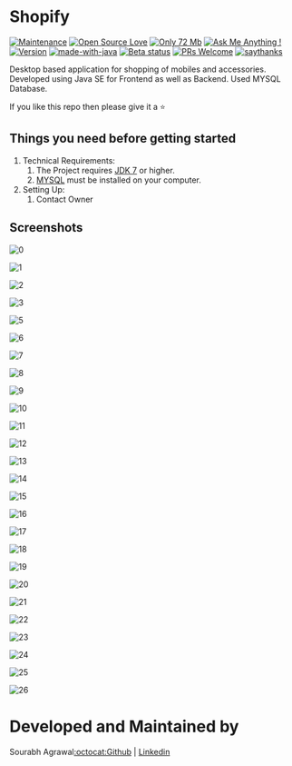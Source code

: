 # Shopify
[![Maintenance](https://img.shields.io/badge/Maintained%3F-yes-green.svg)](https://GitHub.com/Naereen/StrapDown.js/graphs/commit-activity)
[![Open Source Love](https://badges.frapsoft.com/os/v2/open-source.png?v=103)](https://github.com/ellerbrock/open-source-badges/)
[![Only 72 Mb](https://img.shields.io/badge/size-71.2%20mB-green)]((https://github.com/Naereen/StrapDown.js/blob/master/strapdown.min.js))
[![Ask Me Anything !](https://img.shields.io/badge/Ask%20me-anything-1abc9c.svg)](https://GitHub.com/Naereen/ama)
[![Version](https://badge.fury.io/gh/Naereen%2FStrapDown.js.svg)](https://github.com/Naereen/StrapDown.js)
[![made-with-java](https://img.shields.io/badge/Made%20with-Java-1f425f.svg)](https://www.java.com/en/download/)
[![Beta status](https://img.shields.io/pypi/status/ansicolortags.svg)](https://github.com/sourabhagrawal23/shopify)
[![PRs Welcome](https://img.shields.io/badge/PRs-welcome-brightgreen.svg?style=flat-square)](https://github.com/sourabhagrawal23/Shopify/pulls)
[![saythanks](https://img.shields.io/badge/say-thanks-ff69b4.svg)](https://linkedin.com/in/sourabhkhs)


Desktop based application for shopping of mobiles and accessories. Developed using Java SE for Frontend as well as Backend. Used MYSQL Database.

If you like this repo then please give it a ⭐️

## Things you need before getting started

1. Technical Requirements:
   1. The Project requires [JDK 7](https://www.oracle.com/technetwork/java/javase/downloads/jdk7-downloads-1880260.html) or higher.
   2. [MYSQL](https://dev.mysql.com/downloads/mysql/) must be installed on your computer.
2. Setting Up:
   1. Contact Owner

## Screenshots
![0](https://github.com/sourabhagrawal23/Shopify/blob/master/Screenshots/0.png?raw=true)

![1](https://github.com/sourabhagrawal23/Shopify/blob/master/Screenshots/1.png?raw=true)

![2](https://github.com/sourabhagrawal23/Shopify/blob/master/Screenshots/2.png?raw=true)

![3](https://github.com/sourabhagrawal23/Shopify/blob/master/Screenshots/3.png)

![5](https://github.com/sourabhagrawal23/Shopify/blob/master/Screenshots/5.png)

![6](https://github.com/sourabhagrawal23/Shopify/blob/master/Screenshots/6.png)

![7](https://github.com/sourabhagrawal23/Shopify/blob/master/Screenshots/7.PNG?raw=true)

![8](https://github.com/sourabhagrawal23/Shopify/blob/master/Screenshots/7_1.png?raw=true)

![9](https://github.com/sourabhagrawal23/Shopify/blob/master/Screenshots/7_2.png?raw=true)

![10](https://github.com/sourabhagrawal23/Shopify/blob/master/Screenshots/8.PNG?raw=true)

![11](https://github.com/sourabhagrawal23/Shopify/blob/master/Screenshots/8_1.png?raw=true)

![12](https://github.com/sourabhagrawal23/Shopify/blob/master/Screenshots/8_2.png?raw=true)

![13](https://github.com/sourabhagrawal23/Shopify/blob/master/Screenshots/9.PNG?raw=true)

![14](https://github.com/sourabhagrawal23/Shopify/blob/master/Screenshots/10.PNG?raw=true)

![15](https://github.com/sourabhagrawal23/Shopify/blob/master/Screenshots/11.PNG?raw=true)

![16](https://github.com/sourabhagrawal23/Shopify/blob/master/Screenshots/12.PNG?raw=true)

![17](https://github.com/sourabhagrawal23/Shopify/blob/master/Screenshots/12_1.png?raw=true)

![18](https://github.com/sourabhagrawal23/Shopify/blob/master/Screenshots/13.PNG?raw=true)

![19](https://github.com/sourabhagrawal23/Shopify/blob/master/Screenshots/14.PNG?raw=true)

![20](https://github.com/sourabhagrawal23/Shopify/blob/master/Screenshots/15.PNG?raw=true)

![21](https://github.com/sourabhagrawal23/Shopify/blob/master/Screenshots/16.PNG?raw=true)

![22](https://github.com/sourabhagrawal23/Shopify/blob/master/Screenshots/17.png)

![23](https://github.com/sourabhagrawal23/Shopify/blob/master/Screenshots/index.PNG?raw=true)

![24](https://github.com/sourabhagrawal23/Shopify/blob/master/Screenshots/18.PNG?raw=true)

![25](https://github.com/sourabhagrawal23/Shopify/blob/master/Screenshots/19.PNG?raw=true)

![26](https://github.com/sourabhagrawal23/Shopify/blob/master/Screenshots/20.PNG?raw=true)

# Developed and Maintained by

Sourabh Agrawal[:octocat:Github](http://github.com/sourabhagrawal23) | [Linkedin](https://www.linkedin.com/in/sourabhkhs/)



